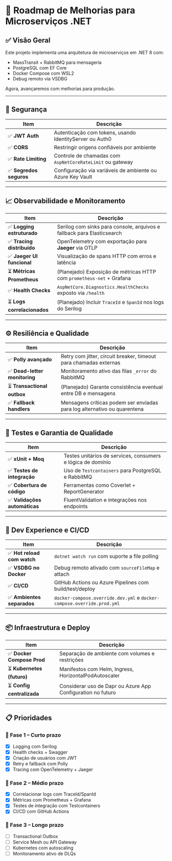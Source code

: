 # 📘 Roadmap de Melhorias para Microserviços .NET

## ✅ Visão Geral

Este projeto implementa uma arquitetura de microserviços em .NET 8 com:

- MassTransit + RabbitMQ para mensageria
- PostgreSQL com EF Core
- Docker Compose com WSL2
- Debug remoto via VSDBG

Agora, avançaremos com melhorias para produção.

---

## 🔐 Segurança

| Item                         | Descrição                                                                 |
|------------------------------|---------------------------------------------------------------------------|
| ✅ **JWT Auth**              | Autenticação com tokens, usando IdentityServer ou Auth0                   |
| ✅ **CORS**                  | Restringir origens confiáveis por ambiente                                |
| ✅ **Rate Limiting**         | Controle de chamadas com `AspNetCoreRateLimit` ou gateway                 |
| ✅ **Segredos seguros**      | Configuração via variáveis de ambiente ou Azure Key Vault                 |

---

## 📈 Observabilidade e Monitoramento

| Item                           | Descrição                                                            |
|--------------------------------|------------------------------------------------------------------------|
| ✅ **Logging estruturado**     | Serilog com sinks para console, arquivos e fallback para Elasticsearch |
| ✅ **Tracing distribuído**     | OpenTelemetry com exportação para **Jaeger** via OTLP                 |
| ✅ **Jaeger UI funcional**     | Visualização de spans HTTP com erros e latência                       |
| ⏳ **Métricas Prometheus**     | (Planejado) Exposição de métricas HTTP com `prometheus-net` + Grafana |
| ✅ **Health Checks**           | `AspNetCore.Diagnostics.HealthChecks` exposto via `/health`           |
| ⏳ **Logs correlacionados**    | (Planejado) Incluir `TraceId` e `SpanId` nos logs do Serilog          |

---

## ⚙️ Resiliência e Qualidade

| Item                            | Descrição                                                                 |
|----------------------------------|---------------------------------------------------------------------------|
| ✅ **Polly avançado**            | Retry com jitter, circuit breaker, timeout para chamadas externas         |
| ✅ **Dead-letter monitoring**    | Monitoramento ativo das filas `_error` do RabbitMQ                        |
| ⏳ **Transactional outbox**     | (Planejado) Garante consistência eventual entre DB e mensagens            |
| ✅ **Fallback handlers**        | Mensagens críticas podem ser enviadas para log alternativo ou quarentena  |

---

## 🧪 Testes e Garantia de Qualidade

| Item                          | Descrição                                                      |
|-------------------------------|----------------------------------------------------------------|
| ✅ **xUnit + Moq**            | Testes unitários de services, consumers e lógica de domínio    |
| ✅ **Testes de integração**   | Uso de `Testcontainers` para PostgreSQL e RabbitMQ             |
| ✅ **Cobertura de código**    | Ferramentas como Coverlet + ReportGenerator                    |
| ✅ **Validações automáticas** | FluentValidation e integrações nos endpoints                   |

---

## 🚀 Dev Experience e CI/CD

| Item                          | Descrição                                                        |
|-------------------------------|------------------------------------------------------------------|
| ✅ **Hot reload com watch**  | `dotnet watch run` com suporte a file polling                   |
| ✅ **VSDBG no Docker**        | Debug remoto ativado com `sourceFileMap` e attach               |
| ✅ **CI/CD**                  | GitHub Actions ou Azure Pipelines com build/test/deploy         |
| ✅ **Ambientes separados**    | `docker-compose.override.dev.yml` e `docker-compose.override.prod.yml`

---

## 📦 Infraestrutura e Deploy

| Item                           | Descrição                                                         |
|--------------------------------|-------------------------------------------------------------------|
| ✅ **Docker Compose Prod**     | Separação de ambiente com volumes e restrições                    |
| ⏳ **Kubernetes (futuro)**     | Manifestos com Helm, Ingress, HorizontalPodAutoscaler             |
| ⏳ **Config centralizada**     | Considerar uso de Dapr ou Azure App Configuration no futuro       |

---

## 📋 Prioridades

### 🔹 Fase 1 – Curto prazo
- [x] Logging com Serilog
- [x] Health checks + Swagger
- [x] Criação de usuários com JWT
- [x] Retry e fallback com Polly
- [x] Tracing com OpenTelemetry + Jaeger

### 🔹 Fase 2 – Médio prazo
- [x] Correlacionar logs com TraceId/SpanId
- [x] Métricas com Prometheus + Grafana
- [x] Testes de integração com Testcontainers
- [x] CI/CD com GitHub Actions

### 🔹 Fase 3 – Longo prazo
- [ ] Transactional Outbox
- [ ] Service Mesh ou API Gateway
- [ ] Kubernetes com autoscaling
- [ ] Monitoramento ativo de DLQs
